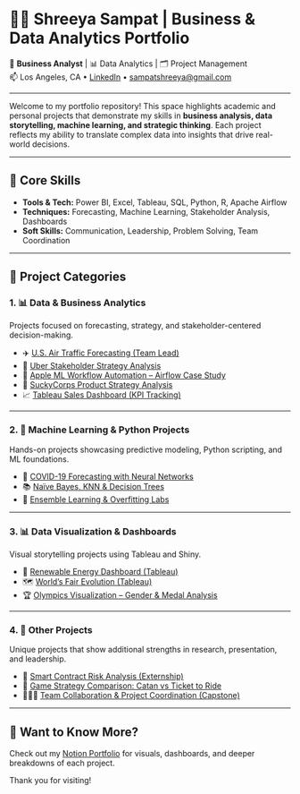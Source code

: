 # 👩‍💼 Shreeya Sampat | Business & Data Analytics Portfolio

📍 **Business Analyst** | 📊 Data Analytics | 🗂️ Project Management  
📫 Los Angeles, CA • [LinkedIn]([https://www.linkedin.com/in/shreeyasampat]) • sampatshreeya@gmail.com  

---

Welcome to my portfolio repository! This space highlights academic and personal projects that demonstrate my skills in **business analysis, data storytelling, machine learning, and strategic thinking**. Each project reflects my ability to translate complex data into insights that drive real-world decisions.

---

## 🧠 Core Skills

- **Tools & Tech:** Power BI, Excel, Tableau, SQL, Python, R, Apache Airflow  
- **Techniques:** Forecasting, Machine Learning, Stakeholder Analysis, Dashboards  
- **Soft Skills:** Communication, Leadership, Problem Solving, Team Coordination

---

## 📁 Project Categories

### 1. 📊 Data & Business Analytics
Projects focused on forecasting, strategy, and stakeholder-centered decision-making.

- ✈️ [U.S. Air Traffic Forecasting (Team Lead)](./us-air-traffic-forecasting)  
- 🚖 [Uber Stakeholder Strategy Analysis](./uber-stakeholder-strategy)  
- 🍏 [Apple ML Workflow Automation – Airflow Case Study](./apple-airflow-case-study)  
- 🤖 [SuckyCorps Product Strategy Analysis](./suckycorps-product-strategy)  
- 📈 [Tableau Sales Dashboard (KPI Tracking)](./tableau-sales-dashboard)

---

### 2. 🧠 Machine Learning & Python Projects
Hands-on projects showcasing predictive modeling, Python scripting, and ML foundations.

- 🧠 [COVID-19 Forecasting with Neural Networks](./covid19-neural-network)  
- 📚 [Naïve Bayes, KNN & Decision Trees](./ml-classification-models)  
- 🌲 [Ensemble Learning & Overfitting Labs](./ensemble-learning-overfitting)  

---

### 3. 📊 Data Visualization & Dashboards
Visual storytelling projects using Tableau and Shiny.

- 🌿 [Renewable Energy Dashboard (Tableau)](./renewable-energy-dashboard)  
- 🗺️ [World’s Fair Evolution (Tableau)](./worlds-fair-visualization)  
- 🏆 [Olympics Visualization – Gender & Medal Analysis](./olympics-visualization-shiny)

---

### 4. 💼 Other Projects
Unique projects that show additional strengths in research, presentation, and leadership.

- 🔐 [Smart Contract Risk Analysis (Externship)](./smart-contract-risk-analysis)  
- 🎲 [Game Strategy Comparison: Catan vs Ticket to Ride](./board-game-strategy-analysis)  
- 🧑‍🤝‍🧑 [Team Collaboration & Project Coordination (Capstone)](./team-leadership)

---

## 📌 Want to Know More?

Check out my [Notion Portfolio](https://www.notion.so/shreeyasampat) for visuals, dashboards, and deeper breakdowns of each project.

Thank you for visiting!
